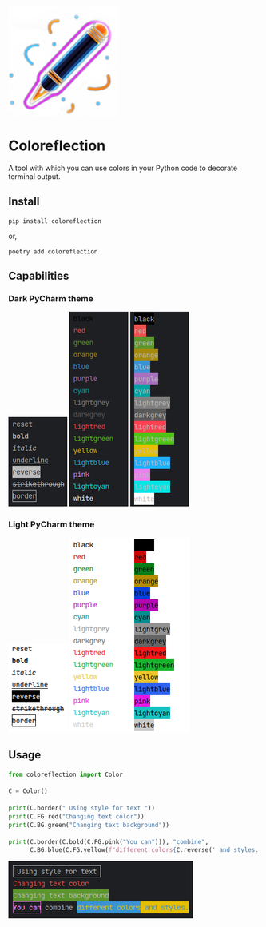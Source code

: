 ![Coloreflection icon](https://github.com/Addefan/coloreflection/blob/main/images/logo.png?raw=true)

# Coloreflection

A tool with which you can use colors in your Python code to decorate terminal output.

## Install

```shell
pip install coloreflection
```

or,

```shell
poetry add coloreflection
```

## Capabilities

### Dark PyCharm theme

![Styles with dark PyCharm theme](https://github.com/Addefan/coloreflection/blob/main/images/styles_dark.png?raw=true)
![Foreground colors with dark PyCharm theme](https://github.com/Addefan/coloreflection/blob/main/images/foreground_dark.png?raw=true)
![Background colors with dark PyCharm theme](https://github.com/Addefan/coloreflection/blob/main/images/background_dark.png?raw=true)

### Light PyCharm theme

![Styles with light PyCharm theme](https://github.com/Addefan/coloreflection/blob/main/images/styles_light.png?raw=true)
![Foreground colors with light PyCharm theme](https://github.com/Addefan/coloreflection/blob/main/images/foreground_light.png?raw=true)
![Background colors with light PyCharm theme](https://github.com/Addefan/coloreflection/blob/main/images/background_light.png?raw=true)

## Usage

```python
from coloreflection import Color

C = Color()

print(C.border(" Using style for text "))
print(C.FG.red("Changing text color"))
print(C.BG.green("Changing text background"))

print(C.border(C.bold(C.FG.pink("You can"))), "combine", 
      C.BG.blue(C.FG.yellow(f"different colors{C.reverse(' and styles.')}")))
```
![Usage examples](https://github.com/Addefan/coloreflection/blob/main/images/usage.png?raw=true)
